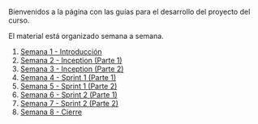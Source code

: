 Bienvenidos a la página con las guías para el desarrollo del proyecto del curso.

El material está organizado semana a semana.

1. [Semana 1 - Introducción](https://avargas20.github.io/MISW-Procesos/introduccion)
2. [Semana 2 - Inception (Parte 1)](https://avargas20.github.io/MISW-Procesos/semana2/semana2)
3. [Semana 3 - Inception (Parte 2)](https://avargas20.github.io/MISW-Procesos/semana3/semana3)
4. [Semana 4 - Sprint 1 (Parte 1)](https://avargas20.github.io/MISW-Procesos/semana4/semana4)
5. [Semana 5 - Sprint 1 (Parte 2)](https://avargas20.github.io/MISW-Procesos/semana5/semana5)
6. [Semana 6 - Sprint 2 (Parte 1)](https://avargas20.github.io/MISW-Procesos/semana6/semana6)
7. [Semana 7 - Sprint 2 (Parte 2)](https://avargas20.github.io/MISW-Procesos/semana7/semana7)
8. [Semana 8 - Cierre](https://avargas20.github.io/MISW-Procesos/semana8/semana8)


